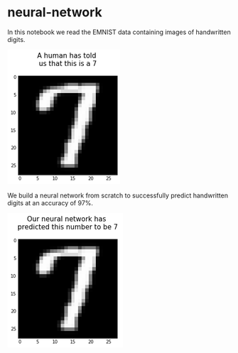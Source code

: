 # neural-network

In this notebook we read the EMNIST data containing images of handwritten digits.

![Alt text](./images/human-classification.png?raw=true "Title")

We build a neural network from scratch to successfully predict handwritten digits at an accuracy of 97%.

![Alt text](./images/network-classification.png?raw=true "Title")
